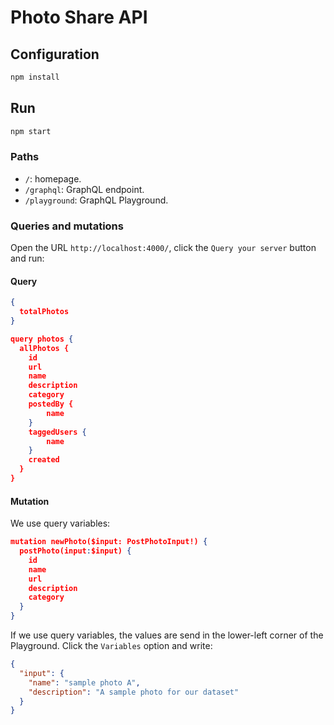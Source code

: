 # Photo Share API 

## Configuration

```bash
npm install
```

## Run

```bash
npm start
```

### Paths

- `/`: homepage.
- `/graphql`: GraphQL endpoint.
- `/playground`: GraphQL Playground.

### Queries and mutations

Open the URL `http://localhost:4000/`, click the `Query your server` button and run:

#### Query

```json
{
  totalPhotos
}
```

```json
query photos {
  allPhotos {
    id
    url
    name
    description
    category
    postedBy {
        name
    }
    taggedUsers {
        name
    }
    created
  }
}
```

#### Mutation

We use query variables:

```json
mutation newPhoto($input: PostPhotoInput!) {
  postPhoto(input:$input) {
    id
    name
    url
    description
    category
  }
}
```

If we use query variables, the values are send in the lower-left corner of the Playground. Click the `Variables` option and write:

```json
{
  "input": {
    "name": "sample photo A",
    "description": "A sample photo for our dataset"
  }
}
```
